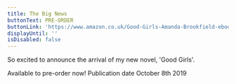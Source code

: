 ```yaml
---
title: The Big News
buttonText: PRE-ORDER
buttonLink: 'https://www.amazon.co.uk/Good-Girls-Amanda-Brookfield-ebook/dp/B07V2XF69J'
displayUntil: ''
isDisabled: false
---
```

So excited to announce the arrival of my new novel, 'Good Girls'.

Available to pre-order now!  Publication date October 8th 2019
